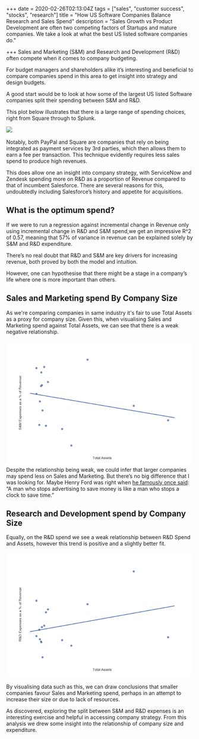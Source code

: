 +++
date = 2020-02-26T02:13:04Z
tags = ["sales", "customer success", "stocks", "research"]
title = "How US Software Companies Balance Research and Sales Spend"
description = "Sales Growth vs Product Development are often two competing factors of Startups and mature companies. We take a look at what the best US listed software companies do."

+++
Sales and Marketing (S&M) and Research and Development (R&D) often compete when it comes to company budgeting.

For budget managers and shareholders alike it’s interesting and beneficial to compare companies spend in this area to get insight into strategy and design budgets.

A good start would be to look at how some of the largest US listed Software companies split their spending between S&M and R&D.

This plot below illustrates that there is a large range of spending choices, right from Square through to Splunk.

![](/static/graphs/Top_Companies-2.png)

Notably, both PayPal and Square are companies that rely on being integrated as payment services by 3rd parties, which then allows them to earn a fee per transaction. This technique evidently requires less sales spend to produce high revenues.

This does allow one an insight into company strategy, with ServiceNow and Zendesk spending more on R&D as a proportion of Revenue compared to that of incumbent Salesforce. There are several reasons for this, undoubtedly including Salesforce’s history and appetite for acquisitions.

## **What is the optimum spend?**

If we were to run a regression against incremental change in Revenue only using incremental change in R&D and S&M spend,we get an impressive R^2 of 0.57, meaning that 57% of variance in revenue can be explained solely by S&M and R&D expenditure.

There’s no real doubt that R&D and S&M are key drivers for increasing revenue, both proved by both the model and intuition.

However, one can hypothesise that there might be a stage in a company’s life where one is more important than others.

## **Sales and Marketing spend By Company Size**

As we're comparing companies in same industry it's fair to use Total Assets as a proxy for company size. Given this, when visualising Sales and Marketing spend against Total Assets, we can see that there is a weak negative relationship.

![](/static/graphs/sm_expense.png)Despite the relationship being weak, we could infer that larger companies may spend less on Sales and Marketing. But there’s no big difference that I was looking for. Maybe Henry Ford was right when [he famously once said](https://www.briansorce.com/10-marketing-quotes-henry-ford/): “A man who stops advertising to save money is like a man who stops a clock to save time.”

## **Research and Development spend by Company Size**

Equally, on the R&D spend we see a weak relationship between R&D Spend and Assets, however this trend is positive and a slightly better fit.

![](/static/graphs/rd_figure.png)

By visualising data such as this, we can draw conclusions that smaller companies favour Sales and Marketing spend, perhaps in an attempt to increase their size or due to lack of resources.

As discovered, exploring the split between S&M and R&D expenses is an interesting exercise and helpful in accessing company strategy. From this analysis we drew some insight into the relationship of company size and expenditure.